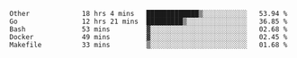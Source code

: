 <!--START_SECTION:waka-->
```text
Other             18 hrs 4 mins   █████████████▒░░░░░░░░░░░   53.94 %
Go                12 hrs 21 mins  █████████▒░░░░░░░░░░░░░░░   36.85 %
Bash              53 mins         ▓░░░░░░░░░░░░░░░░░░░░░░░░   02.68 %
Docker            49 mins         ▓░░░░░░░░░░░░░░░░░░░░░░░░   02.45 %
Makefile          33 mins         ▒░░░░░░░░░░░░░░░░░░░░░░░░   01.68 %
```
<!--END_SECTION:waka-->
